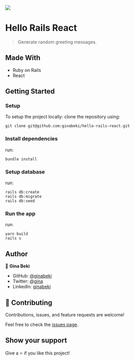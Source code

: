 ![](https://img.shields.io/badge/Microverse-blueviolet)

# Hello Rails React

> Generate random greeting messages.

## Made With

- Ruby on Rails
- React

## Getting Started

### Setup

To setup the project locally: clone the repository using:

```
git clone git@github.com:ginabeki/hello-rails-react.git
```

### Install dependencies
run:
```
bundle install
```

### Setup database
run:
```
rails db:create
rails db:migrate
rails db:seed
```

### Run the app
run:
```
yarn build
rails s
```

## Author

👤 **Gina Beki**

- GitHub: [@ginabeki](https://github.com/ginabeki)
- Twitter: [@gina](https://twitter.com/gina_w_)
- LinkedIn: [ginabeki](https://www.linkedin.com/in/ginabeki/)

## 🤝 Contributing

Contributions, issues, and feature requests are welcome!

Feel free to check the [issues page](../../issues/).

## Show your support

Give a ⭐️ if you like this project!
